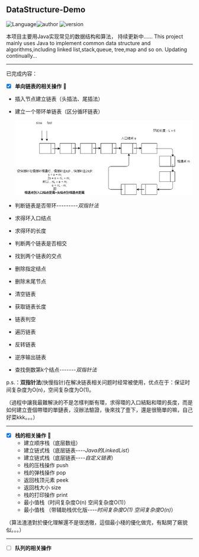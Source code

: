 ## DataStructure-Demo

![Language](https://img.shields.io/badge/language-Java-green.svg)![author](https://img.shields.io/badge/author-Garen~-blueviolet) ![version](https://img.shields.io/badge/version-jdk12.0.1-9cf)

本项目主要用Java实现常见的数据结构和算法， 持续更新中......
This project mainly uses Java to implement common data structure and algorithms,including linked list,stack,queue,
tree,map and so on. Updating continually...

---

已完成内容：

- [x]  **单向链表的相关操作** :ghost:

  - 插入节点建立链表（头插法、尾插法）

  - 建立一个带环单链表（区分循环链表）

    ![Looplist](https://github.com/Garen2994/Image/blob/master/img/LoopList%20.png)
    
  - 判断链表是否带环---------*双指针法*
    
  - 求得环入口结点
  - 求得环的长度
  
  - 判断两个链表是否相交
    
  - 找到两个链表的交点
  
  - 删除指定结点
    
  - 删除末尾节点
    
  - 清空链表
    
  - 获取链表长度
    
  - 链表判空
    
  - 遍历链表
    
  - 反转链表
    
  - 逆序输出链表
    
  - 查找倒数第k个结点-------*双指针法*

p.s.：**双指针法**(快慢指针)在解决链表相关问题时经常被使用，优点在于：保证时间复杂度为O(n)，空间复杂度为O(1)。

（過程中讓我最難解決的不是怎樣判斷有環，求得環的入口結點和環的長度，而是如何建立壹個帶環的單鏈表，沒辦法驗證，後來找了壹下，還是很簡單的嘛，自己好菜kkk。。。）

----

- [x] **栈的相关操作** :ghost:
  - 建立顺序栈（底层数组）
  - 建立链式栈（底层链表----*Java的LinkedList*）
  - 建立链式栈（底层链表----*自定义链表*）
  - 栈的压栈操作 push
  - 栈的弹栈操作 pop
  - 返回栈顶元素 peek
  - 返回栈大小 size
  - 栈的打印操作 print
  - 最小值栈（时间复杂度O(n) 空间复杂度O(1)）
  - 最小值栈 （带辅助栈优化版----*时间复杂度O(1) 空间复杂度O(n)*）

（算法渣渣對於優化理解還不是很透徹，這個最小棧的優化做完，有點開了竅貌似。。。）

---

- [ ] **队列的相关操作**


